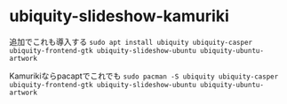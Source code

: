 # ubiquity-slideshow-kamuriki

追加でこれも導入する
```sudo apt install ubiquity ubiquity-casper ubiquity-frontend-gtk ubiquity-slideshow-ubuntu ubiquity-ubuntu-artwork```

Kamurikiならpacaptでこれでも
```sudo pacman -S ubiquity ubiquity-casper ubiquity-frontend-gtk ubiquity-slideshow-ubuntu ubiquity-ubuntu-artwork```
